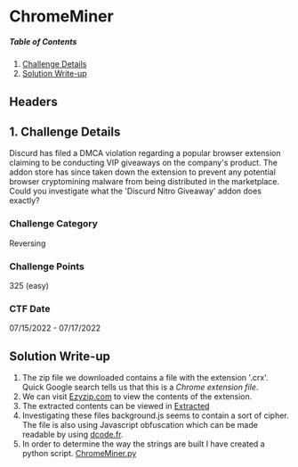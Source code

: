 # ChromeMiner

##### Table of Contents  
1. [Challenge Details](#headers)  
2. [Solution Write-up](#headers)  
## Headers

## 1. Challenge Details 
Discurd has filed a DMCA violation regarding a popular browser extension claiming to be conducting VIP giveaways on the company's product. The addon store has since taken down the extension to prevent any potential browser cryptomining malware from being distributed in the marketplace. Could you investigate what the 'Discurd Nitro Giveaway' addon does exactly?

### Challenge Category
Reversing

### Challenge Points
325 (easy)

### CTF Date
07/15/2022 - 07/17/2022

## Solution Write-up

1. The zip file we downloaded contains a file with the extension '.crx'. Quick Google search tells us that this is a _Chrome extension file_. 
2. We can visit [Ezyzip.com](https://www.ezyzip.com/open-extract-crx-file.html) to view the contents of the extension.
3. The extracted contents can be viewed in [Extracted](Extracted/)
4. Investigating these files background.js seems to contain a sort of cipher. The file is also using Javascript obfuscation which can be made readable by using [dcode.fr](https://www.dcode.fr/javascript-unobfuscator).
5. In order to determine the way the strings are built I have created a python script. [ChromeMiner.py](ChromeMiner.py/)




